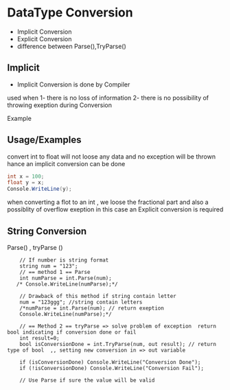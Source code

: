 
# DataType Conversion  

- Implicit Conversion
- Explicit Conversion
- difference between Parse(),TryParse()


## Implicit

- Implicit Conversion is done by Compiler

used when 
1- there is no loss of information 
2- there is no possibility of throwing exeption during Conversion

Example  


## Usage/Examples
convert int to float will not loose any data and no exception will be thrown 
hance an implicit conversion can be done 
```C#
int x = 100;
float y = x;
Console.WriteLine(y);

```

when converting a flot to an int , we loose the fractional part 
and also a possiblity of overflow exeption 
in this case an Explicit conversion is required 








## String Conversion 

Parse() , tryParse ()


        // If number is string format 
        string num = "123";
        // == method 1 == Parse 
        int numParse = int.Parse(num);
       /* Console.WriteLine(numParse);*/

        // Drawback of this method if string contain letter  
        num = "123ggg"; //string contain letters
        /*numParse = int.Parse(num); // return exeption 
        Console.WriteLine(numParse);*/

        // == Method 2 == tryParse => solve problem of exception  return bool indicating if conversion done or fail
        int result=0;
        bool isConversionDone = int.TryParse(num, out result); // return type of bool  ,, setting new conversion in => out variable

        if (isConversionDone) Console.WriteLine("Conversion Done");
        if (!isConversionDone) Console.WriteLine("Conversion Fail");
                       
        // Use Parse if sure the value will be valid 
       
  